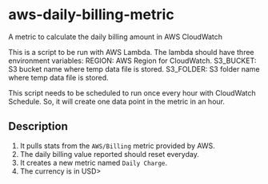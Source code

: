 # aws-daily-billing-metric
A metric to calculate the daily billing amount in AWS CloudWatch

This is a script to be run with AWS Lambda. The lambda should have three environment variables:
REGION: AWS Region for CloudWatch.
S3_BUCKET: S3 bucket name where temp data file is stored.
S3_FOLDER: S3 folder name where temp data file is stored.

This script needs to be scheduled to run once every hour with CloudWatch Schedule. So, it will create one data point in the metric in an hour.

## Description
1. It pulls stats from the `AWS/Billing` metric provided by AWS.
2. The daily billing value reported should reset everyday.
3. It creates a new metric named `Daily Charge`.
4. The currency is in USD>